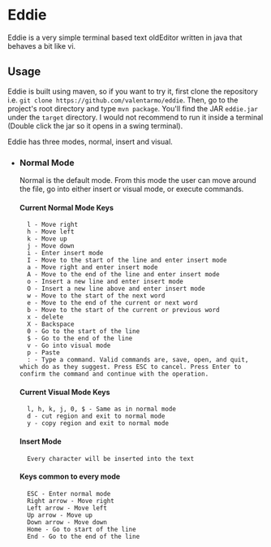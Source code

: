 # Eddie
Eddie is a very simple terminal based text oldEditor written in java that behaves a
bit like vi.

## Usage
Eddie is built using maven, so if you want to try it, first clone the repository i.e. 
`git clone https://github.com/valentarmo/eddie`. Then, go to the project's root directory and type
`mvn package`. You'll find the JAR `eddie.jar` under the `target` directory. I would not recommend to run it inside a terminal (Double click the jar so it opens in a swing terminal).

Eddie has three modes, normal, insert and visual.
* ### Normal Mode
    Normal is the default mode. From this mode the user can move around the file,
    go into either insert or visual mode, or execute commands.

    #### Current Normal Mode Keys
        l - Move right
        h - Move left
        k - Move up
        j - Move down
        i - Enter insert mode
        I - Move to the start of the line and enter insert mode
        a - Move right and enter insert mode
        A - Move to the end of the line and enter insert mode
        o - Insert a new line and enter insert mode
        O - Insert a new line above and enter insert mode
        w - Move to the start of the next word
        e - Move to the end of the current or next word
        b - Move to the start of the current or previous word
        x - delete
        X - Backspace
        0 - Go to the start of the line
        $ - Go to the end of the line
        v - Go into visual mode
        p - Paste 
        : - Type a command. Valid commands are, save, open, and quit, which do as they suggest. Press ESC to cancel. Press Enter to confirm the command and continue with the operation.
    #### Current Visual Mode Keys
        l, h, k, j, 0, $ - Same as in normal mode
        d - cut region and exit to normal mode
        y - copy region and exit to normal mode
    #### Insert Mode
        Every character will be inserted into the text
    #### Keys common to every mode
        ESC - Enter normal mode
        Right arrow - Move right
        Left arrow - Move left
        Up arrow - Move up
        Down arrow - Move down
        Home - Go to start of the line
        End - Go to the end of the line
